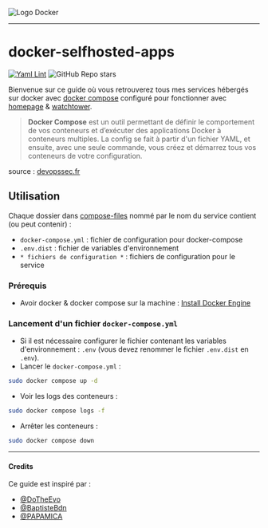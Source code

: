 ![Logo Docker](https://www.docker.com/wp-content/uploads/2022/03/horizontal-logo-monochromatic-white.png)

---

# docker-selfhosted-apps

[![Yaml Lint](https://github.com/Lindwen/docker-selfhosted-apps/actions/workflows/yaml-lint.yml/badge.svg)](https://github.com/Lindwen/docker-selfhosted-apps/actions/workflows/yaml-lint.yml)
![GitHub Repo stars](https://img.shields.io/github/stars/Lindwen/docker-selfhosted-apps)


Bienvenue sur ce guide où vous retrouverez tous mes services hébergés sur docker avec [docker compose](https://docs.docker.com/compose/) configuré pour fonctionner avec [homepage]([homepage](https://github.com/gethomepage/homepage)) & [watchtower](https://github.com/containrrr/watchtower).


> **Docker Compose** est un outil permettant de définir le comportement de vos conteneurs et d’exécuter des applications Docker à conteneurs multiples. La config se fait à partir d'un fichier YAML, et ensuite, avec une seule commande, vous créez et démarrez tous vos conteneurs de votre configuration.

source : [devopssec.fr](https://devopssec.fr/article/gerez-vos-conteneurs-docker-compose)

## Utilisation 

Chaque dossier dans [compose-files](./compose-files/) nommé par le nom du service contient (ou peut contenir) :
  -  `docker-compose.yml` : fichier de configuration pour docker-compose
  -  `.env.dist` : fichier de variables d'environnement
  -  `* fichiers de configuration *` : fichiers de configuration pour le service

### Prérequis

* Avoir docker & docker compose sur la machine : [Install Docker Engine](https://docs.docker.com/engine/install/)

### Lancement d'un fichier `docker-compose.yml`

* Si il est nécessaire configurer le fichier contenant les variables d'environnement : `.env` (vous devez renommer le fichier `.env.dist` en `.env`).
* Lancer le `docker-compose.yml` :
```bash
sudo docker compose up -d
```
* Voir les logs des conteneurs :
```bash
sudo docker compose logs -f
```
* Arrêter les conteneurs :
```bash
sudo docker compose down
```

---

#### Credits

Ce guide est inspiré par :
* [@DoTheEvo](https://github.com/DoTheEvo/selfhosted-apps-docker)
* [@BaptisteBdn](https://github.com/BaptisteBdn/docker-selfhosted-apps)
* [@PAPAMICA](https://github.com/PAPAMICA/docker-compose-collection)